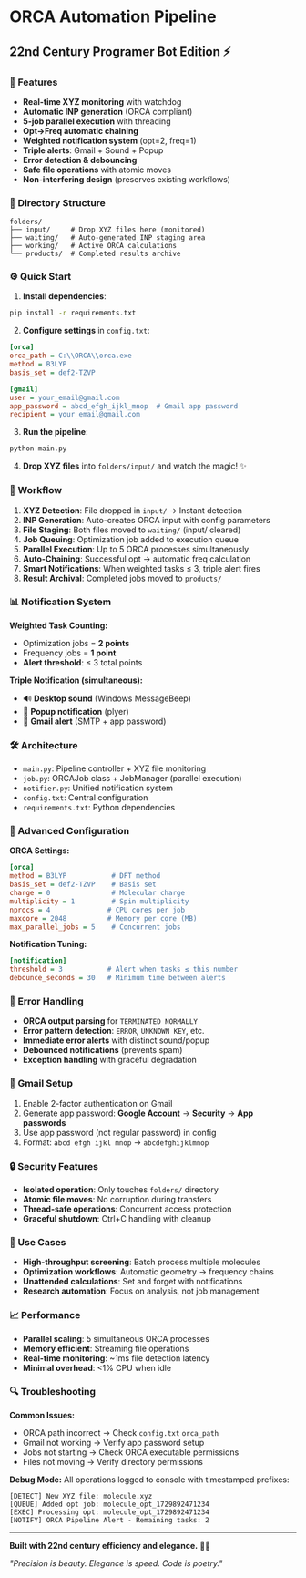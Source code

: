 # ORCA Automation Pipeline
## 22nd Century Programer Bot Edition ⚡

### 🚀 Features
- **Real-time XYZ monitoring** with watchdog
- **Automatic INP generation** (ORCA compliant)
- **5-job parallel execution** with threading
- **Opt→Freq automatic chaining** 
- **Weighted notification system** (opt=2, freq=1)
- **Triple alerts**: Gmail + Sound + Popup
- **Error detection & debouncing**
- **Safe file operations** with atomic moves
- **Non-interfering design** (preserves existing workflows)

### 📁 Directory Structure
```
folders/
├── input/     # Drop XYZ files here (monitored)
├── waiting/   # Auto-generated INP staging area
├── working/   # Active ORCA calculations
└── products/  # Completed results archive
```

### ⚙️ Quick Start

1. **Install dependencies**:
```bash
pip install -r requirements.txt
```

2. **Configure settings** in `config.txt`:
```ini
[orca]
orca_path = C:\\ORCA\\orca.exe
method = B3LYP
basis_set = def2-TZVP

[gmail]
user = your_email@gmail.com
app_password = abcd_efgh_ijkl_mnop  # Gmail app password
recipient = your_email@gmail.com
```

3. **Run the pipeline**:
```bash
python main.py
```

4. **Drop XYZ files** into `folders/input/` and watch the magic! ✨

### 🔄 Workflow

1. **XYZ Detection**: File dropped in `input/` → Instant detection
2. **INP Generation**: Auto-creates ORCA input with config parameters
3. **File Staging**: Both files moved to `waiting/` (input/ cleared)
4. **Job Queuing**: Optimization job added to execution queue
5. **Parallel Execution**: Up to 5 ORCA processes simultaneously
6. **Auto-Chaining**: Successful opt → automatic freq calculation
7. **Smart Notifications**: When weighted tasks ≤ 3, triple alert fires
8. **Result Archival**: Completed jobs moved to `products/`

### 📊 Notification System

**Weighted Task Counting:**
- Optimization jobs = **2 points** 
- Frequency jobs = **1 point**
- **Alert threshold**: ≤ 3 total points

**Triple Notification (simultaneous):**
- 🔊 **Desktop sound** (Windows MessageBeep)
- 📱 **Popup notification** (plyer)
- 📧 **Gmail alert** (SMTP + app password)

### 🛠️ Architecture

- `main.py`: Pipeline controller + XYZ file monitoring
- `job.py`: ORCAJob class + JobManager (parallel execution)
- `notifier.py`: Unified notification system 
- `config.txt`: Central configuration
- `requirements.txt`: Python dependencies

### 🔧 Advanced Configuration

**ORCA Settings:**
```ini
[orca]
method = B3LYP           # DFT method
basis_set = def2-TZVP    # Basis set
charge = 0               # Molecular charge
multiplicity = 1         # Spin multiplicity
nprocs = 4              # CPU cores per job
maxcore = 2048          # Memory per core (MB)
max_parallel_jobs = 5    # Concurrent jobs
```

**Notification Tuning:**
```ini
[notification]
threshold = 3           # Alert when tasks ≤ this number
debounce_seconds = 30   # Minimum time between alerts
```

### 🚨 Error Handling

- **ORCA output parsing** for `TERMINATED NORMALLY`
- **Error pattern detection**: `ERROR`, `UNKNOWN KEY`, etc.
- **Immediate error alerts** with distinct sound/popup
- **Debounced notifications** (prevents spam)
- **Exception handling** with graceful degradation

### 📧 Gmail Setup

1. Enable 2-factor authentication on Gmail
2. Generate app password: **Google Account** → **Security** → **App passwords**
3. Use app password (not regular password) in config
4. Format: `abcd efgh ijkl mnop` → `abcdefghijklmnop`

### 🔒 Security Features

- **Isolated operation**: Only touches `folders/` directory
- **Atomic file moves**: No corruption during transfers
- **Thread-safe operations**: Concurrent access protection
- **Graceful shutdown**: Ctrl+C handling with cleanup

### 🎯 Use Cases

- **High-throughput screening**: Batch process multiple molecules
- **Optimization workflows**: Automatic geometry → frequency chains
- **Unattended calculations**: Set and forget with notifications
- **Research automation**: Focus on analysis, not job management

### 📈 Performance

- **Parallel scaling**: 5 simultaneous ORCA processes
- **Memory efficient**: Streaming file operations
- **Real-time monitoring**: ~1ms file detection latency
- **Minimal overhead**: <1% CPU when idle

### 🔍 Troubleshooting

**Common Issues:**
- ORCA path incorrect → Check `config.txt` `orca_path`
- Gmail not working → Verify app password setup
- Jobs not starting → Check ORCA executable permissions
- Files not moving → Verify directory permissions

**Debug Mode:**
All operations logged to console with timestamped prefixes:
```
[DETECT] New XYZ file: molecule.xyz
[QUEUE] Added opt job: molecule_opt_1729892471234
[EXEC] Processing opt: molecule_opt_1729892471234
[NOTIFY] ORCA Pipeline Alert - Remaining tasks: 2
```

---

**Built with 22nd century efficiency and elegance.** 🤖✨

*"Precision is beauty. Elegance is speed. Code is poetry."*